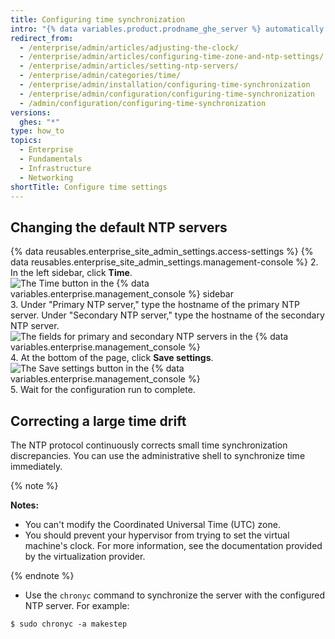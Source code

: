 ```yaml
---
title: Configuring time synchronization
intro: "{% data variables.product.prodname_ghe_server %} automatically synchronizes its clock by connecting to NTP servers. You can set the NTP servers that are used to synchronize the clock, or you can use the default NTP servers."
redirect_from:
  - /enterprise/admin/articles/adjusting-the-clock/
  - /enterprise/admin/articles/configuring-time-zone-and-ntp-settings/
  - /enterprise/admin/articles/setting-ntp-servers/
  - /enterprise/admin/categories/time/
  - /enterprise/admin/installation/configuring-time-synchronization
  - /enterprise/admin/configuration/configuring-time-synchronization
  - /admin/configuration/configuring-time-synchronization
versions:
  ghes: "*"
type: how_to
topics:
  - Enterprise
  - Fundamentals
  - Infrastructure
  - Networking
shortTitle: Configure time settings
---
```


## Changing the default NTP servers

{% data reusables.enterprise_site_admin_settings.access-settings %}
{% data reusables.enterprise_site_admin_settings.management-console %} 2. In the left sidebar, click **Time**.
![The Time button in the {% data variables.enterprise.management_console %} sidebar](/assets/images/enterprise/management-console/sidebar-time.png) 3. Under "Primary NTP server," type the hostname of the primary NTP server. Under "Secondary NTP server," type the hostname of the secondary NTP server.
![The fields for primary and secondary NTP servers in the {% data variables.enterprise.management_console %}](/assets/images/enterprise/management-console/ntp-servers.png) 4. At the bottom of the page, click **Save settings**.
![The Save settings button in the {% data variables.enterprise.management_console %}](/assets/images/enterprise/management-console/save-settings.png) 5. Wait for the configuration run to complete.

## Correcting a large time drift

The NTP protocol continuously corrects small time synchronization discrepancies. You can use the administrative shell to synchronize time immediately.

{% note %}

**Notes:**

- You can't modify the Coordinated Universal Time (UTC) zone.
- You should prevent your hypervisor from trying to set the virtual machine's clock. For more information, see the documentation provided by the virtualization provider.

{% endnote %}

- Use the `chronyc` command to synchronize the server with the configured NTP server. For example:

```shell
$ sudo chronyc -a makestep
```
